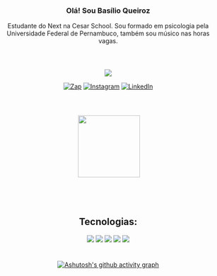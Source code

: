 <div  align="center">

### Olá! Sou Basílio Queiroz 

Estudante do Next na Cesar School. Sou formado em psicologia pela Universidade Federal de Pernambuco, também sou músico nas horas vagas. 
#

<div style="display: inline_block"><br>
<div>
<a href = "mailto:queirozbasso@gmail.com"><img src="https://img.shields.io/badge/-Gmail-%23333?style=for-the-badge&logo=gmail&logoColor=white" target="_blank"></a>
 
[![Zap](https://img.shields.io/badge/WhatsApp-25D366?style=for-the-badge&logo=whatsapp&logoColor=white)]( https://wa.me/<558199990027>)
[![Instagram](https://img.shields.io/badge/Instagram-E4405F?style=for-the-badge&logo=instagram&logoColor=white)](https://instagram.com/basilioqueiroz/)
[![LinkedIn](https://img.shields.io/badge/LinkedIn-0077B5?style=for-the-badge&logo=linkedin&logoColor=white)](https://linkedin.com/in/basilioqueiroz/)

</div>

#
<div style="display: inline_block"><br> <div>
<img aling="center">
<img height="140em" src="https://github-readme-stats.vercel.app/api?username=91basilio&theme=radical"/>
</div> 

#
<div>
<div style="display: inline_block"><br>
 
 ## Tecnologias:
 
[![](https://img.shields.io/badge/Python-3776AB?style=for-the-badge&logo=python&logoColor=white)]()
[![](https://img.shields.io/badge/Java-ED8B00?style=for-the-badge&logo=openjdk&logoColor=white)]()
[![](https://img.shields.io/badge/Visual_Studio_Code-0078D4?style=for-the-badge&logo=visual%20studio%20code&logoColor=white)]()
[![](https://img.shields.io/badge/GIT-E44C30?style=for-the-badge&logo=git&logoColor=white)]()
[![](https://img.shields.io/badge/Windows-0078D6?style=for-the-badge&logo=windows&logoColor=white)]()
<div>
 
#
 
 [![Ashutosh's github activity graph](https://github-readme-activity-graph.vercel.app/graph?username=91basilio&bg_color=121212&color=2f61b1&line=0d6cb5&point=c7cdd6&area=true&hide_border=true)](https://github.com/ashutosh00710/github-readme-activity-graph)
 
 
 

  
  
